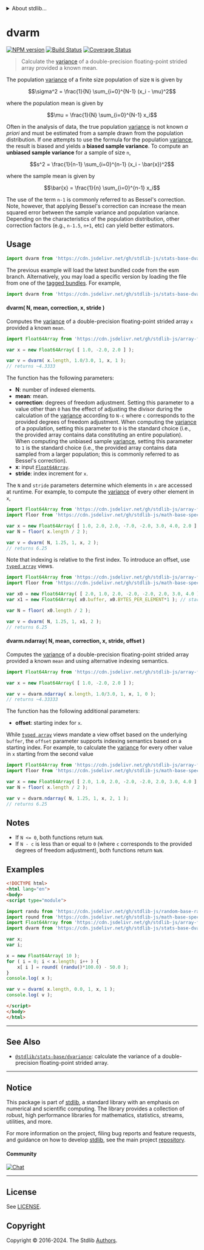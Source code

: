 <!--

@license Apache-2.0

Copyright (c) 2020 The Stdlib Authors.

Licensed under the Apache License, Version 2.0 (the "License");
you may not use this file except in compliance with the License.
You may obtain a copy of the License at

   http://www.apache.org/licenses/LICENSE-2.0

Unless required by applicable law or agreed to in writing, software
distributed under the License is distributed on an "AS IS" BASIS,
WITHOUT WARRANTIES OR CONDITIONS OF ANY KIND, either express or implied.
See the License for the specific language governing permissions and
limitations under the License.

-->


<details>
  <summary>
    About stdlib...
  </summary>
  <p>We believe in a future in which the web is a preferred environment for numerical computation. To help realize this future, we've built stdlib. stdlib is a standard library, with an emphasis on numerical and scientific computation, written in JavaScript (and C) for execution in browsers and in Node.js.</p>
  <p>The library is fully decomposable, being architected in such a way that you can swap out and mix and match APIs and functionality to cater to your exact preferences and use cases.</p>
  <p>When you use stdlib, you can be absolutely certain that you are using the most thorough, rigorous, well-written, studied, documented, tested, measured, and high-quality code out there.</p>
  <p>To join us in bringing numerical computing to the web, get started by checking us out on <a href="https://github.com/stdlib-js/stdlib">GitHub</a>, and please consider <a href="https://opencollective.com/stdlib">financially supporting stdlib</a>. We greatly appreciate your continued support!</p>
</details>

# dvarm

[![NPM version][npm-image]][npm-url] [![Build Status][test-image]][test-url] [![Coverage Status][coverage-image]][coverage-url] <!-- [![dependencies][dependencies-image]][dependencies-url] -->

> Calculate the [variance][variance] of a double-precision floating-point strided array provided a known mean.

<section class="intro">

The population [variance][variance] of a finite size population of size `N` is given by

<!-- <equation class="equation" label="eq:population_variance" align="center" raw="\sigma^2 = \frac{1}{N} \sum_{i=0}^{N-1} (x_i - \mu)^2" alt="Equation for the population variance."> -->

```math
\sigma^2 = \frac{1}{N} \sum_{i=0}^{N-1} (x_i - \mu)^2
```

<!-- <div class="equation" align="center" data-raw-text="\sigma^2 = \frac{1}{N} \sum_{i=0}^{N-1} (x_i - \mu)^2" data-equation="eq:population_variance">
    <img src="https://cdn.jsdelivr.net/gh/stdlib-js/stdlib@79744a33483f9d23b00195aaf2d4b66614b97fac/lib/node_modules/@stdlib/stats/base/dvarm/docs/img/equation_population_variance.svg" alt="Equation for the population variance.">
    <br>
</div> -->

<!-- </equation> -->

where the population mean is given by

<!-- <equation class="equation" label="eq:population_mean" align="center" raw="\mu = \frac{1}{N} \sum_{i=0}^{N-1} x_i" alt="Equation for the population mean."> -->

```math
\mu = \frac{1}{N} \sum_{i=0}^{N-1} x_i
```

<!-- <div class="equation" align="center" data-raw-text="\mu = \frac{1}{N} \sum_{i=0}^{N-1} x_i" data-equation="eq:population_mean">
    <img src="https://cdn.jsdelivr.net/gh/stdlib-js/stdlib@79744a33483f9d23b00195aaf2d4b66614b97fac/lib/node_modules/@stdlib/stats/base/dvarm/docs/img/equation_population_mean.svg" alt="Equation for the population mean.">
    <br>
</div> -->

<!-- </equation> -->

Often in the analysis of data, the true population [variance][variance] is not known _a priori_ and must be estimated from a sample drawn from the population distribution. If one attempts to use the formula for the population [variance][variance], the result is biased and yields a **biased sample variance**. To compute an **unbiased sample variance** for a sample of size `n`,

<!-- <equation class="equation" label="eq:unbiased_sample_variance" align="center" raw="s^2 = \frac{1}{n-1} \sum_{i=0}^{n-1} (x_i - \bar{x})^2" alt="Equation for computing an unbiased sample variance."> -->

```math
s^2 = \frac{1}{n-1} \sum_{i=0}^{n-1} (x_i - \bar{x})^2
```

<!-- <div class="equation" align="center" data-raw-text="s^2 = \frac{1}{n-1} \sum_{i=0}^{n-1} (x_i - \bar{x})^2" data-equation="eq:unbiased_sample_variance">
    <img src="https://cdn.jsdelivr.net/gh/stdlib-js/stdlib@79744a33483f9d23b00195aaf2d4b66614b97fac/lib/node_modules/@stdlib/stats/base/dvarm/docs/img/equation_unbiased_sample_variance.svg" alt="Equation for computing an unbiased sample variance.">
    <br>
</div> -->

<!-- </equation> -->

where the sample mean is given by

<!-- <equation class="equation" label="eq:sample_mean" align="center" raw="\bar{x} = \frac{1}{n} \sum_{i=0}^{n-1} x_i" alt="Equation for the sample mean."> -->

```math
\bar{x} = \frac{1}{n} \sum_{i=0}^{n-1} x_i
```

<!-- <div class="equation" align="center" data-raw-text="\bar{x} = \frac{1}{n} \sum_{i=0}^{n-1} x_i" data-equation="eq:sample_mean">
    <img src="https://cdn.jsdelivr.net/gh/stdlib-js/stdlib@79744a33483f9d23b00195aaf2d4b66614b97fac/lib/node_modules/@stdlib/stats/base/dvarm/docs/img/equation_sample_mean.svg" alt="Equation for the sample mean.">
    <br>
</div> -->

<!-- </equation> -->

The use of the term `n-1` is commonly referred to as Bessel's correction. Note, however, that applying Bessel's correction can increase the mean squared error between the sample variance and population variance. Depending on the characteristics of the population distribution, other correction factors (e.g., `n-1.5`, `n+1`, etc) can yield better estimators.

</section>

<!-- /.intro -->



<section class="usage">

## Usage

```javascript
import dvarm from 'https://cdn.jsdelivr.net/gh/stdlib-js/stats-base-dvarm@esm/index.mjs';
```
The previous example will load the latest bundled code from the esm branch. Alternatively, you may load a specific version by loading the file from one of the [tagged bundles](https://github.com/stdlib-js/stats-base-dvarm/tags). For example,

```javascript
import dvarm from 'https://cdn.jsdelivr.net/gh/stdlib-js/stats-base-dvarm@v0.2.1-esm/index.mjs';
```

#### dvarm( N, mean, correction, x, stride )

Computes the [variance][variance] of a double-precision floating-point strided array `x` provided a known `mean`.

```javascript
import Float64Array from 'https://cdn.jsdelivr.net/gh/stdlib-js/array-float64@esm/index.mjs';

var x = new Float64Array( [ 1.0, -2.0, 2.0 ] );

var v = dvarm( x.length, 1.0/3.0, 1, x, 1 );
// returns ~4.3333
```

The function has the following parameters:

-   **N**: number of indexed elements.
-   **mean**: mean.
-   **correction**: degrees of freedom adjustment. Setting this parameter to a value other than `0` has the effect of adjusting the divisor during the calculation of the [variance][variance] according to `N-c` where `c` corresponds to the provided degrees of freedom adjustment. When computing the [variance][variance] of a population, setting this parameter to `0` is the standard choice (i.e., the provided array contains data constituting an entire population). When computing the unbiased sample [variance][variance], setting this parameter to `1` is the standard choice (i.e., the provided array contains data sampled from a larger population; this is commonly referred to as Bessel's correction).
-   **x**: input [`Float64Array`][@stdlib/array/float64].
-   **stride**: index increment for `x`.

The `N` and `stride` parameters determine which elements in `x` are accessed at runtime. For example, to compute the [variance][variance] of every other element in `x`,

```javascript
import Float64Array from 'https://cdn.jsdelivr.net/gh/stdlib-js/array-float64@esm/index.mjs';
import floor from 'https://cdn.jsdelivr.net/gh/stdlib-js/math-base-special-floor@esm/index.mjs';

var x = new Float64Array( [ 1.0, 2.0, 2.0, -7.0, -2.0, 3.0, 4.0, 2.0 ] );
var N = floor( x.length / 2 );

var v = dvarm( N, 1.25, 1, x, 2 );
// returns 6.25
```

Note that indexing is relative to the first index. To introduce an offset, use [`typed array`][mdn-typed-array] views.

<!-- eslint-disable stdlib/capitalized-comments -->

```javascript
import Float64Array from 'https://cdn.jsdelivr.net/gh/stdlib-js/array-float64@esm/index.mjs';
import floor from 'https://cdn.jsdelivr.net/gh/stdlib-js/math-base-special-floor@esm/index.mjs';

var x0 = new Float64Array( [ 2.0, 1.0, 2.0, -2.0, -2.0, 2.0, 3.0, 4.0 ] );
var x1 = new Float64Array( x0.buffer, x0.BYTES_PER_ELEMENT*1 ); // start at 2nd element

var N = floor( x0.length / 2 );

var v = dvarm( N, 1.25, 1, x1, 2 );
// returns 6.25
```

#### dvarm.ndarray( N, mean, correction, x, stride, offset )

Computes the [variance][variance] of a double-precision floating-point strided array provided a known `mean` and using alternative indexing semantics.

```javascript
import Float64Array from 'https://cdn.jsdelivr.net/gh/stdlib-js/array-float64@esm/index.mjs';

var x = new Float64Array( [ 1.0, -2.0, 2.0 ] );

var v = dvarm.ndarray( x.length, 1.0/3.0, 1, x, 1, 0 );
// returns ~4.33333
```

The function has the following additional parameters:

-   **offset**: starting index for `x`.

While [`typed array`][mdn-typed-array] views mandate a view offset based on the underlying `buffer`, the `offset` parameter supports indexing semantics based on a starting index. For example, to calculate the [variance][variance] for every other value in `x` starting from the second value

```javascript
import Float64Array from 'https://cdn.jsdelivr.net/gh/stdlib-js/array-float64@esm/index.mjs';
import floor from 'https://cdn.jsdelivr.net/gh/stdlib-js/math-base-special-floor@esm/index.mjs';

var x = new Float64Array( [ 2.0, 1.0, 2.0, -2.0, -2.0, 2.0, 3.0, 4.0 ] );
var N = floor( x.length / 2 );

var v = dvarm.ndarray( N, 1.25, 1, x, 2, 1 );
// returns 6.25
```

</section>

<!-- /.usage -->

<section class="notes">

## Notes

-   If `N <= 0`, both functions return `NaN`.
-   If `N - c` is less than or equal to `0` (where `c` corresponds to the provided degrees of freedom adjustment), both functions return `NaN`.

</section>

<!-- /.notes -->

<section class="examples">

## Examples

<!-- eslint no-undef: "error" -->

```html
<!DOCTYPE html>
<html lang="en">
<body>
<script type="module">

import randu from 'https://cdn.jsdelivr.net/gh/stdlib-js/random-base-randu@esm/index.mjs';
import round from 'https://cdn.jsdelivr.net/gh/stdlib-js/math-base-special-round@esm/index.mjs';
import Float64Array from 'https://cdn.jsdelivr.net/gh/stdlib-js/array-float64@esm/index.mjs';
import dvarm from 'https://cdn.jsdelivr.net/gh/stdlib-js/stats-base-dvarm@esm/index.mjs';

var x;
var i;

x = new Float64Array( 10 );
for ( i = 0; i < x.length; i++ ) {
    x[ i ] = round( (randu()*100.0) - 50.0 );
}
console.log( x );

var v = dvarm( x.length, 0.0, 1, x, 1 );
console.log( v );

</script>
</body>
</html>
```

</section>

<!-- /.examples -->

<section class="references">

</section>

<!-- /.references -->

<!-- Section for related `stdlib` packages. Do not manually edit this section, as it is automatically populated. -->

<section class="related">

* * *

## See Also

-   <span class="package-name">[`@stdlib/stats-base/dvariance`][@stdlib/stats/base/dvariance]</span><span class="delimiter">: </span><span class="description">calculate the variance of a double-precision floating-point strided array.</span>

</section>

<!-- /.related -->

<!-- Section for all links. Make sure to keep an empty line after the `section` element and another before the `/section` close. -->


<section class="main-repo" >

* * *

## Notice

This package is part of [stdlib][stdlib], a standard library with an emphasis on numerical and scientific computing. The library provides a collection of robust, high performance libraries for mathematics, statistics, streams, utilities, and more.

For more information on the project, filing bug reports and feature requests, and guidance on how to develop [stdlib][stdlib], see the main project [repository][stdlib].

#### Community

[![Chat][chat-image]][chat-url]

---

## License

See [LICENSE][stdlib-license].


## Copyright

Copyright &copy; 2016-2024. The Stdlib [Authors][stdlib-authors].

</section>

<!-- /.stdlib -->

<!-- Section for all links. Make sure to keep an empty line after the `section` element and another before the `/section` close. -->

<section class="links">

[npm-image]: http://img.shields.io/npm/v/@stdlib/stats-base-dvarm.svg
[npm-url]: https://npmjs.org/package/@stdlib/stats-base-dvarm

[test-image]: https://github.com/stdlib-js/stats-base-dvarm/actions/workflows/test.yml/badge.svg?branch=v0.2.1
[test-url]: https://github.com/stdlib-js/stats-base-dvarm/actions/workflows/test.yml?query=branch:v0.2.1

[coverage-image]: https://img.shields.io/codecov/c/github/stdlib-js/stats-base-dvarm/main.svg
[coverage-url]: https://codecov.io/github/stdlib-js/stats-base-dvarm?branch=main

<!--

[dependencies-image]: https://img.shields.io/david/stdlib-js/stats-base-dvarm.svg
[dependencies-url]: https://david-dm.org/stdlib-js/stats-base-dvarm/main

-->

[chat-image]: https://img.shields.io/gitter/room/stdlib-js/stdlib.svg
[chat-url]: https://app.gitter.im/#/room/#stdlib-js_stdlib:gitter.im

[stdlib]: https://github.com/stdlib-js/stdlib

[stdlib-authors]: https://github.com/stdlib-js/stdlib/graphs/contributors

[umd]: https://github.com/umdjs/umd
[es-module]: https://developer.mozilla.org/en-US/docs/Web/JavaScript/Guide/Modules

[deno-url]: https://github.com/stdlib-js/stats-base-dvarm/tree/deno
[deno-readme]: https://github.com/stdlib-js/stats-base-dvarm/blob/deno/README.md
[umd-url]: https://github.com/stdlib-js/stats-base-dvarm/tree/umd
[umd-readme]: https://github.com/stdlib-js/stats-base-dvarm/blob/umd/README.md
[esm-url]: https://github.com/stdlib-js/stats-base-dvarm/tree/esm
[esm-readme]: https://github.com/stdlib-js/stats-base-dvarm/blob/esm/README.md
[branches-url]: https://github.com/stdlib-js/stats-base-dvarm/blob/main/branches.md

[stdlib-license]: https://raw.githubusercontent.com/stdlib-js/stats-base-dvarm/main/LICENSE

[variance]: https://en.wikipedia.org/wiki/Variance

[@stdlib/array/float64]: https://github.com/stdlib-js/array-float64/tree/esm

[mdn-typed-array]: https://developer.mozilla.org/en-US/docs/Web/JavaScript/Reference/Global_Objects/TypedArray

<!-- <related-links> -->

[@stdlib/stats/base/dvariance]: https://github.com/stdlib-js/stats-base-dvariance/tree/esm

<!-- </related-links> -->

</section>

<!-- /.links -->
